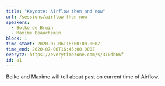 ```yaml
---
title: "Keynote: Airflow then and now"
url: /sessions/airflow-then-now
speakers:
  - Bolke de Bruin
  - Maxime Beauchemin
block: 1
time_start: 2020-07-06T16:00:00.000Z
time_end: 2020-07-06T16:45:00.000Z
everytz: https://everytimezone.com/s/310db66f
id: a1
---
```


Bolke and Maxime will tell about past on current time of Airflow.
